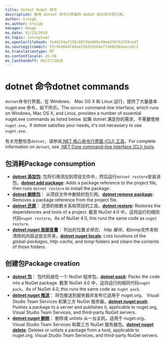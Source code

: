```yaml
---
title: dotnet NuGet 命令
description: 使用 dotnet 命令行界面的 NuGet 相关命令短引用。
author: kraigb
ms.author: kraigb
manager: douge
ms.date: 01/23/2018
ms.topic: conceptual
ms.openlocfilehash: fe49274af339c987d5e090c99edd78f62f59ce47
ms.sourcegitcommit: 5fcd6d664749aa720359104ef7a66d38aeecadc2
ms.translationtype: MT
ms.contentlocale: zh-CN
ms.lasthandoff: 04/27/2018
---
```

# <a name="dotnet-commands"></a><span data-ttu-id="bbab4-103">dotnet 命令</span><span class="sxs-lookup"><span data-stu-id="bbab4-103">dotnet commands</span></span>

<span data-ttu-id="bbab4-104">`dotnet`命令行界面，在 Windows、 Mac OS X 和 Linux 运行，提供了大量基本 nuget.exe 命令，如下所示。</span><span class="sxs-lookup"><span data-stu-id="bbab4-104">The `dotnet` command-line interface, which runs on Windows, Mac OS X, and Linux, provides a number of essential nuget.exe commands as listed below.</span></span> <span data-ttu-id="bbab4-105">如果 dotnet 满足你的需求，不需要使用`nuget.exe`。</span><span class="sxs-lookup"><span data-stu-id="bbab4-105">If dotnet satisfies your needs, it's not necessary to use `nuget.exe`.</span></span>

<span data-ttu-id="bbab4-106">有关完整信息`dotnet`，请参阅[.NET 核心命令行界面 (CLI) 工具](/dotnet/core/tools/?tabs=netcore2x)。</span><span class="sxs-lookup"><span data-stu-id="bbab4-106">For complete information on `dotnet`, see [.NET Core command-line interface (CLI) tools](/dotnet/core/tools/?tabs=netcore2x).</span></span>

## <a name="package-consumption"></a><span data-ttu-id="bbab4-107">包消耗</span><span class="sxs-lookup"><span data-stu-id="bbab4-107">Package consumption</span></span>

- <span data-ttu-id="bbab4-108">[**dotnet 添加包**](/dotnet/core/tools/dotnet-add-package): 包将引用添加到项目文件中，然后运行`dotnet restore`安装该包。</span><span class="sxs-lookup"><span data-stu-id="bbab4-108">[**dotnet add package**](/dotnet/core/tools/dotnet-add-package): Adds a package reference to the project file, then runs `dotnet restore` to install the package.</span></span>
- <span data-ttu-id="bbab4-109">[**dotnet 删除包**](/dotnet/core/tools/dotnet-remove-package)： 从项目文件中删除的包引用。</span><span class="sxs-lookup"><span data-stu-id="bbab4-109">[**dotnet remove package**](/dotnet/core/tools/dotnet-remove-package): Removes a package reference from the project file.</span></span>
- <span data-ttu-id="bbab4-110">[**dotnet 还原**](/dotnet/core/tools/dotnet-restore?tabs=netcore2x)： 还原的依赖关系和项目的工具。</span><span class="sxs-lookup"><span data-stu-id="bbab4-110">[**dotnet restore**](/dotnet/core/tools/dotnet-restore?tabs=netcore2x): Restores the dependencies and tools of a project.</span></span> <span data-ttu-id="bbab4-111">截至 NuGet 4.0 中，这将运行的相同代码`nuget restore`。</span><span class="sxs-lookup"><span data-stu-id="bbab4-111">As of NuGet 4.0, this runs the same code as `nuget restore`.</span></span>
- <span data-ttu-id="bbab4-112">[**dotnet nuget 局部变量**](/dotnet/core/tools/dotnet-nuget-locals)： 列出的位置*全局包*， *http 缓存*，和*temp*文件夹和清除的内容这些文件夹。</span><span class="sxs-lookup"><span data-stu-id="bbab4-112">[**dotnet nuget locals**](/dotnet/core/tools/dotnet-nuget-locals): Lists locations of the *global-packages*, *http-cache*, and *temp* folders and clears the contents of those folders.</span></span>

## <a name="package-creation"></a><span data-ttu-id="bbab4-113">创建包</span><span class="sxs-lookup"><span data-stu-id="bbab4-113">Package creation</span></span>

- <span data-ttu-id="bbab4-114">[**dotnet 包**](/dotnet/core/tools/dotnet-pack?tabs=netcore2x)： 包代码放在一个 NuGet 程序包。</span><span class="sxs-lookup"><span data-stu-id="bbab4-114">[**dotnet pack**](/dotnet/core/tools/dotnet-pack?tabs=netcore2x): Packs the code into a NuGet package.</span></span> <span data-ttu-id="bbab4-115">截至 NuGet 4.0 中，这将运行的相同代码`nuget pack`。</span><span class="sxs-lookup"><span data-stu-id="bbab4-115">As of NuGet 4.0, this runs the same code as `nuget pack`.</span></span>
- <span data-ttu-id="bbab4-116">[**dotnet nuget 推送**](/dotnet/core/tools/dotnet-nuget-push)： 将包推送到服务器并发布它适用于 nuget.org、 Visual Studio Team Services 和第三方 NuGet 服务器。</span><span class="sxs-lookup"><span data-stu-id="bbab4-116">[**dotnet nuget push**](/dotnet/core/tools/dotnet-nuget-push): Pushes a package to a server and publishes it, applicable to nuget.org, Visual Studio Team Services, and third-party NuGet servers.</span></span>
- <span data-ttu-id="bbab4-117">[**dotnet nuget 删除**](/dotnet/core/tools/dotnet-nuget-delete)： 删除或 unlists 从一台主机，适用于 nuget.org、 Visual Studio Team Services 和第三方 NuGet 服务器包。</span><span class="sxs-lookup"><span data-stu-id="bbab4-117">[**dotnet nuget delete**](/dotnet/core/tools/dotnet-nuget-delete): Deletes or unlists a package from a host, applicable to nuget.org, Visual Studio Team Services, and third-party NuGet servers.</span></span>
